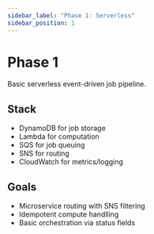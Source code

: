 ```yaml
---
sidebar_label: "Phase 1: Serverless"
sidebar_position: 1
---
```


# Phase 1

Basic serverless event-driven job pipeline.

## Stack

- DynamoDB for job storage
- Lambda for computation
- SQS for job queuing
- SNS for routing
- CloudWatch for metrics/logging

## Goals

- Microservice routing with SNS filtering
- Idempotent compute handlling
- Basic orchestration via status fields





